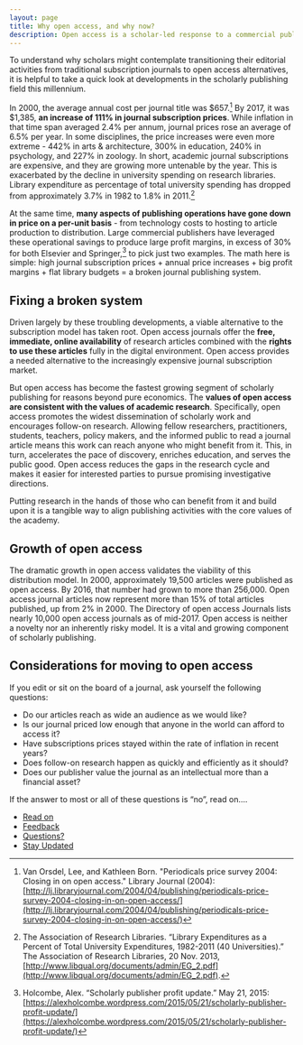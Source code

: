 ```yaml
---
layout: page
title: Why open access, and why now?
description: Open access is a scholar-led response to a commercial publishing market that is increasingly both financially unsustainable and divergent from the core values of academia.
---
```

To understand why scholars might contemplate transitioning their editorial activities from traditional subscription journals to open access alternatives, it is helpful to take a quick look at developments in the scholarly publishing field this millennium.

In 2000, the average annual cost per journal title was $657.[^footnote]  By 2017, it was $1,385, **an increase of 111% in journal subscription prices**.  While inflation in that time span averaged 2.4% per annum, journal prices rose an average of 6.5% per year.  In some disciplines, the price increases were even more extreme - 442% in arts & architecture, 300% in education, 240% in psychology, and 227% in zoology. In short, academic journal subscriptions are expensive, and they are growing more untenable by the year.  This is exacerbated by the decline in university spending on research libraries. Library expenditure as percentage of total university spending has dropped from approximately 3.7% in 1982 to 1.8% in 2011.[^footnote2]

At the same time, **many aspects of publishing operations have gone down in price on a per-unit basis** - from technology costs to hosting to article production to distribution.  Large commercial publishers have leveraged these operational savings to produce large profit margins, in excess of 30% for both Elsevier and Springer,[^footnote3] to pick just two examples.  The math here is simple:  high journal subscription prices + annual price increases + big profit margins + flat library budgets = a broken journal publishing system.

## Fixing a broken system
Driven largely by these troubling developments, a viable alternative to the subscription model has taken root.  Open access journals offer the **free, immediate, online availability** of research articles combined with the **rights to use these articles** fully in the digital environment. Open access provides a needed alternative to the increasingly expensive journal subscription market.

But open access has become the fastest growing segment of scholarly publishing for reasons beyond pure economics.  The **values of open access are consistent with the values of academic research**. Specifically, open access promotes the widest dissemination of scholarly work and encourages follow-on research.  Allowing fellow researchers, practitioners, students, teachers, policy makers, and the informed public to read a journal article means this work can reach anyone who might benefit from it.  This, in turn, accelerates the pace of discovery, enriches education, and serves the public good. Open access reduces the gaps in the research cycle and makes it easier for interested parties to pursue promising investigative directions.  

Putting research in the hands of those who can benefit from it and build upon it is a tangible way to
align publishing activities with the core values of the academy.

## Growth of open access
The dramatic growth in open access validates the viability of this distribution model.  In 2000, approximately 19,500 articles were published as open access. By 2016, that number had grown to more than 256,000. Open access journal articles now represent more than 15% of total articles published, up from 2% in 2000.  The Directory of open access Journals lists nearly 10,000 open access journals as of mid-2017.  Open access is neither a novelty nor an inherently risky model.  It is a vital and growing component of scholarly publishing.

## Considerations for moving to open access
If you edit or sit on the board of a journal, ask yourself the following questions:

* Do our articles reach as wide an audience as we would like?
* Is our journal priced low enough that anyone in the world can afford to access it?
* Have subscriptions prices stayed within the rate of inflation in recent years?
* Does follow-on research happen as quickly and efficiently as it should?
* Does our publisher value the journal as an intellectual more than a financial asset?

If the answer to most or all of these questions is “no”, read on….
<ul class="actions">
  <li><a href="{{ 'is-your-journal-right-for-open-access' | absolute_url }}" class="button special big">Read on</a></li>
  <li><a href="/feedback" class="button small">Feedback</a></li>
  <li><a href="/feedback" class="button small">Questions?</a></li>
  <li><a href="/updates" class="button small">Stay Updated</a></li>
</ul>


[^footnote]: Van Orsdel, Lee, and Kathleen Born. "Periodicals price survey 2004: Closing in on open access." Library Journal (2004): [http://lj.libraryjournal.com/2004/04/publishing/periodicals-price-survey-2004-closing-in-on-open-access/](http://lj.libraryjournal.com/2004/04/publishing/periodicals-price-survey-2004-closing-in-on-open-access/)

[^footnote2]: The Association of Research Libraries. “Library Expenditures as a Percent of Total University Expenditures, 1982-2011 (40 Universities).” The Association of Research Libraries, 20 Nov. 2013, [http://www.libqual.org/documents/admin/EG_2.pdf](http://www.libqual.org/documents/admin/EG_2.pdf).

[^footnote3]: Holcombe, Alex. “Scholarly publisher profit update.” May 21, 2015: [https://alexholcombe.wordpress.com/2015/05/21/scholarly-publisher-profit-update/](https://alexholcombe.wordpress.com/2015/05/21/scholarly-publisher-profit-update/)
